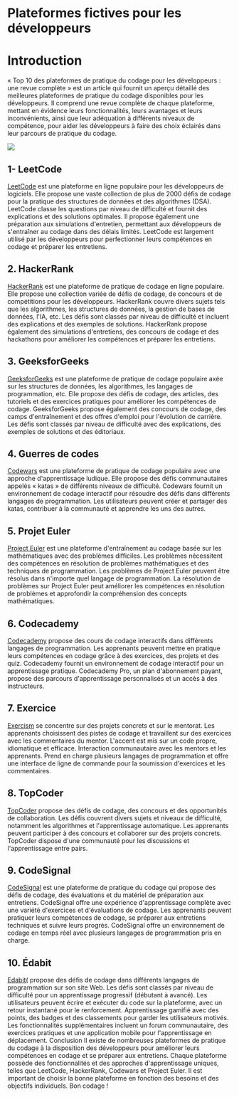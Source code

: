 # Plateformes fictives pour les développeurs


# Introduction

« Top 10 des plateformes de pratique du codage pour les développeurs : une revue complète » est un article qui fournit un aperçu détaillé des meilleures plateformes de pratique du codage disponibles pour les développeurs. Il comprend une revue complète de chaque plateforme, mettant en évidence leurs fonctionnalités, leurs avantages et leurs inconvénients, ainsi que leur adéquation à différents niveaux de compétence, pour aider les développeurs à faire des choix éclairés dans leur parcours de pratique du codage.

![](https://i.imgur.com/Rqkqfgo.png)

## 1- LeetCode

[LeetCode](https://leetcode.com/) est une plateforme en ligne populaire pour les développeurs de logiciels.
Elle propose une vaste collection de plus de 2000 défis de codage pour la pratique des structures de données et des algorithmes (DSA).
LeetCode classe les questions par niveau de difficulté et fournit des explications et des solutions optimales.
Il propose également une préparation aux simulations d'entretien, permettant aux développeurs de s'entraîner au codage dans des délais limités.
LeetCode est largement utilisé par les développeurs pour perfectionner leurs compétences en codage et préparer les entretiens.

## 2. HackerRank

[HackerRank](https://hackerrank.com/) est une plateforme de pratique de codage en ligne populaire.
Elle propose une collection variée de défis de codage, de concours et de compétitions pour les développeurs.
HackerRank couvre divers sujets tels que les algorithmes, les structures de données, la gestion de bases de données, l'IA, etc.
Les défis sont classés par niveau de difficulté et incluent des explications et des exemples de solutions.
HackerRank propose également des simulations d'entretiens, des concours de codage et des hackathons pour améliorer les compétences et préparer les entretiens.

## 3. GeeksforGeeks

[GeeksforGeeks](https://geeksforgeeks.org/) est une plateforme de pratique de codage populaire axée sur les structures de données, les algorithmes, les langages de programmation, etc.
Elle propose des défis de codage, des articles, des tutoriels et des exercices pratiques pour améliorer les compétences de codage.
GeeksforGeeks propose également des concours de codage, des camps d'entraînement et des offres d'emploi pour l'évolution de carrière.
Les défis sont classés par niveau de difficulté avec des explications, des exemples de solutions et des éditoriaux.

## 4. Guerres de codes

[Codewars](https://www.codewars.com/) est une plateforme de pratique de codage populaire avec une approche d'apprentissage ludique.
Elle propose des défis communautaires appelés « katas » de différents niveaux de difficulté.
Codewars fournit un environnement de codage interactif pour résoudre des défis dans différents langages de programmation.
Les utilisateurs peuvent créer et partager des katas, contribuer à la communauté et apprendre les uns des autres.

## 5. Projet Euler

[Project Euler](https://projecteuler.net/) est une plateforme d'entraînement au codage basée sur les mathématiques avec des problèmes difficiles.
Les problèmes nécessitent des compétences en résolution de problèmes mathématiques et des techniques de programmation.
Les problèmes de Project Euler peuvent être résolus dans n'importe quel langage de programmation.
La résolution de problèmes sur Project Euler peut améliorer les compétences en résolution de problèmes et approfondir la compréhension des concepts mathématiques.

## 6. Codecademy

[Codecademy](https://www.codecademy.com/) propose des cours de codage interactifs dans différents langages de programmation.
Les apprenants peuvent mettre en pratique leurs compétences en codage grâce à des exercices, des projets et des quiz.
Codecademy fournit un environnement de codage interactif pour un apprentissage pratique.
Codecademy Pro, un plan d'abonnement payant, propose des parcours d'apprentissage personnalisés et un accès à des instructeurs.

## 7. Exercice

[Exercism](https://exercism.io/) se concentre sur des projets concrets et sur le mentorat.
Les apprenants choisissent des pistes de codage et travaillent sur des exercices avec les commentaires du mentor.
L'accent est mis sur un code propre, idiomatique et efficace.
Interaction communautaire avec les mentors et les apprenants.
Prend en charge plusieurs langages de programmation et offre une interface de ligne de commande pour la soumission d'exercices et les commentaires.

## 8. TopCoder

[TopCoder](https://www.topcoder.com/) propose des défis de codage, des concours et des opportunités de collaboration.
Les défis couvrent divers sujets et niveaux de difficulté, notamment les algorithmes et l'apprentissage automatique.
Les apprenants peuvent participer à des concours et collaborer sur des projets concrets.
TopCoder dispose d'une communauté pour les discussions et l'apprentissage entre pairs.

## 9. CodeSignal

[CodeSignal](https://codesignal.com/) est une plateforme de pratique du codage qui propose des défis de codage, des évaluations et du matériel de préparation aux entretiens.
CodeSignal offre une expérience d'apprentissage complète avec une variété d'exercices et d'évaluations de codage.
Les apprenants peuvent pratiquer leurs compétences de codage, se préparer aux entretiens techniques et suivre leurs progrès.
CodeSignal offre un environnement de codage en temps réel avec plusieurs langages de programmation pris en charge.

## 10. Édabit

[Edabit(](https://edabit.com/) propose des défis de codage dans différents langages de programmation sur son site Web.
Les défis sont classés par niveau de difficulté pour un apprentissage progressif (débutant à avancé).
Les utilisateurs peuvent écrire et exécuter du code sur la plateforme, avec un retour instantané pour le renforcement.
Apprentissage gamifié avec des points, des badges et des classements pour garder les utilisateurs motivés.
Les fonctionnalités supplémentaires incluent un forum communautaire, des exercices pratiques et une application mobile pour l'apprentissage en déplacement.
Conclusion
Il existe de nombreuses plateformes de pratique du codage à la disposition des développeurs pour améliorer leurs compétences en codage et se préparer aux entretiens. Chaque plateforme possède des fonctionnalités et des approches d'apprentissage uniques, telles que LeetCode, HackerRank, Codewars et Project Euler. Il est important de choisir la bonne plateforme en fonction des besoins et des objectifs individuels. Bon codage !
